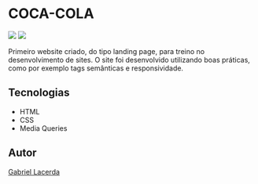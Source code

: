 # COCA-COLA
![](./img/coca_cola_preview.png)
![](./img/mountain_dew_preview.png)

Primeiro website criado, do tipo landing page, para treino no desenvolvimento de sites.
O site foi desenvolvido utilizando boas práticas, como por exemplo tags semânticas e responsividade.

## Tecnologias
* HTML
* CSS
* Media Queries

## Autor
[Gabriel Lacerda](<https://www.linkedin.com/in/gabriellacerda1005/>)
